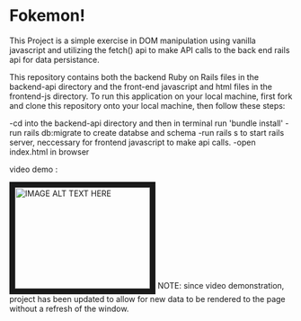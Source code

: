 # Fokemon!

  This Project is a simple exercise in DOM manipulation using vanilla javascript and utilizing the fetch() api to make API calls to the back end rails api for data persistance.

This repository contains both the backend Ruby on Rails files in the backend-api directory and the front-end javascript and html files in the frontend-js directory. To run this application on your local machine, first fork and clone this repository onto your local machine, then follow these steps:

-cd into the backend-api directory and then in terminal run 'bundle install'
-run rails db:migrate to create databse and schema
-run rails s to start rails server, neccessary for frontend javascript to make api calls.
-open index.html in browser

video demo :

<a href="http://www.youtube.com/watch?feature=player_embedded&v=JRXJ_az4on4&t=4s
" target="_blank"><img src="http://img.youtube.com/vi/JRXJ_az4on4&t=4s/0.jpg" 
alt="IMAGE ALT TEXT HERE" width="240" height="180" border="10" /></a>
NOTE: since video demonstration, project has been updated to allow for new data to be rendered to the page without a refresh of the window.
